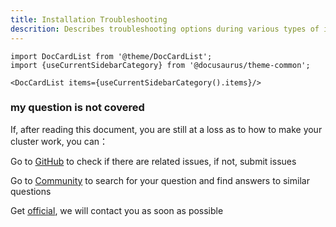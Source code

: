 ```yaml
---
title: Installation Troubleshooting
descrition: Describes troubleshooting options during various types of installations
---
```


```mdx-code-block
import DocCardList from '@theme/DocCardList';
import {useCurrentSidebarCategory} from '@docusaurus/theme-common';

<DocCardList items={useCurrentSidebarCategory().items}/>
```

### my question is not covered

If, after reading this document, you are still at a loss as to how to make your cluster work, you can：

Go to [GitHub](https://github.com/goodrain/rainbond/issues) to check if there are related issues, if not, submit issues

Go to [Community](https://t.goodrain.com/) to search for your question and find answers to similar questions

Get [official](https://p5yh4rek1e.feishu.cn/share/base/shrcn4dG9z5zvbZZWd1MFf6ILBg/), we will contact you as soon as possible
